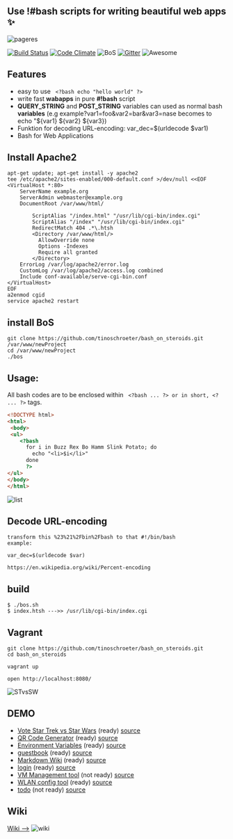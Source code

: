 ## Use !#bash scripts for writing beautiful web apps  :sparkles:
![pageres](https://raw.githubusercontent.com/tinoschroeter/bash_on_steroids/master/static/like_a_boss.png)

[![Build Status](https://travis-ci.org/tinoschroeter/bash_on_steroids.svg?branch=master)](https://travis-ci.org/tinoschroeter/bash_on_steroids)
[![Code Climate](https://codeclimate.com/github/tinoschroeter/bash_on_steroids/badges/gpa.svg)](https://codeclimate.com/github/tinoschroeter/bash_on_steroids)
![BoS](https://img.shields.io/badge/%23!Bash%20-%20on%20steroids-blue.svg)
[![Gitter](https://img.shields.io/gitter/room/nwjs/nw.js.svg)](https://gitter.im/bashops/bash_on_steroids)
![Awesome](https://cdn.rawgit.com/sindresorhus/awesome/d7305f38d29fed78fa85652e3a63e154dd8e8829/media/badge.svg)

## Features
- easy to use  ``` <?bash echo "hello world" ?>```
- write fast **wabapps** in pure **#!bash** script
- **QUERY_STRING** and **POST_STRING** variables can used as normal bash **variables**
  (e.g example?var1=foo&var2=bar&var3=nase becomes to echo "${var1} ${var2} ${var3})
- Funktion for decoding URL-encoding: var_dec=$(urldecode $var1)
- Bash for Web Applications

## Install Apache2
```shell
apt-get update; apt-get install -y apache2
tee /etc/apache2/sites-enabled/000-default.conf >/dev/null <<EOF
<VirtualHost *:80>
	ServerName example.org
	ServerAdmin webmaster@example.org
	DocumentRoot /var/www/html/
 
        ScriptAlias "/index.html" "/usr/lib/cgi-bin/index.cgi"
        ScriptAlias "/index" "/usr/lib/cgi-bin/index.cgi"
        RedirectMatch 404 .*\.htsh
        <Directory /var/www/html/>
          AllowOverride none
          Options -Indexes
          Require all granted
        </Directory>
	ErrorLog /var/log/apache2/error.log
	CustomLog /var/log/apache2/access.log combined
	Include conf-available/serve-cgi-bin.conf
</VirtualHost>
EOF
a2enmod cgid
service apache2 restart
```
## install BoS
```shell
git clone https://github.com/tinoschroeter/bash_on_steroids.git /var/www/newProject
cd /var/www/newProject
./bos
```

## Usage:
All bash codes are to be enclosed within ``` <?bash ... ?> or in short, <? ... ?>``` tags. 
```html
<!DOCTYPE html>
<html>
 <body>
 <ul>
    <?bash
      for i in Buzz Rex Bo Hamm Slink Potato; do
        echo "<li>$i</li>"
      done
      ?>
</ul>
</body>
</html>
```
![list](https://github.com/tinoschroeter/bash_on_steroids/blob/master/static/lists.png)

## Decode URL-encoding
```
transform this %23%21%2Fbin%2Fbash to that #!/bin/bash
example:

var_dec=$(urldecode $var)

https://en.wikipedia.org/wiki/Percent-encoding
```

## build
```shell
$ ./bos.sh 
$ index.htsh --->> /usr/lib/cgi-bin/index.cgi
```
## Vagrant
```shell
git clone https://github.com/tinoschroeter/bash_on_steroids.git
cd bash_on_steroids

vagrant up

open http://localhost:8080/
```
![STvsSW](https://github.com/tinoschroeter/bash_on_steroids/blob/master/static/stvssw.jpg)

## DEMO

  * [Vote Star Trek vs Star Wars](https://vote.tino-schroeter.de) (ready) 
[source](https://github.com/tinoschroeter/bash_on_steroids/tree/master/DEMO/vote)
  * [QR Code Generator](https://qrcode.tino-schroeter.de) (ready) 
[source](https://github.com/tinoschroeter/bash_on_steroids/tree/master/DEMO/qrcode)
  * [Environment Variables](https://env.tino-schroeter.de) (ready) 
[source](https://github.com/tinoschroeter/bash_on_steroids/tree/master/DEMO/env)
  * [guestbook](https://guestbook.tino-schroeter.de) (ready)
[source](https://github.com/tinoschroeter/bash_on_steroids/tree/master/DEMO/guestbook)
  * [Markdown Wiki](https://wiki.tino-schroeter.de) (ready) 
[source](https://github.com/tinoschroeter/bash_on_steroids/tree/master/DEMO/wiki)
  * [login](https://login.tino-schroeter.de) (ready)
[source](https://github.com/tinoschroeter/bash_on_steroids/tree/master/DEMO/login)
  * [VM Management tool](https://vmtool.tino-schroeter.de) (not ready) 
[source](https://github.com/tinoschroeter/bash_on_steroids/tree/master/DEMO/vmtool)
  * [WLAN config tool](https://wlan.tino-schroeter.de) (ready) 
[source](https://github.com/tinoschroeter/bash_on_steroids/tree/master/DEMO/wlan)
  * [todo](https://todo.tino-schroeter.de) (not ready)
[source](https://github.com/tinoschroeter/bash_on_steroids/tree/master/DEMO/todo)


## Wiki

[Wiki -->](https://github.com/tinoschroeter/bash_on_steroids/wiki)
![wiki](https://raw.githubusercontent.com/tinoschroeter/bash_on_steroids/master/static/wiki.jpg "wiki")
